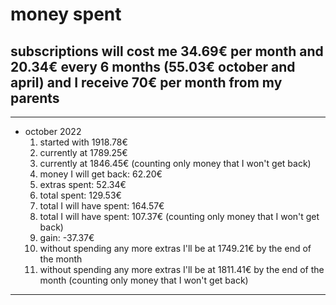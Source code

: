# money spent

## subscriptions will cost me 34.69€ per month and 20.34€ every 6 months (55.03€ october and april) and I receive 70€ per month from my parents

---

- october 2022
  1. started with 1918.78€
  2. currently at 1789.25€
  3. currently at 1846.45€ (counting only money that I won't get back)
  4. money I will get back: 62.20€
  5. extras spent: 52.34€
  6. total spent: 129.53€
  7. total I will have spent: 164.57€
  8. total I will have spent: 107.37€ (counting only money that I won't get back)
  9. gain: -37.37€
  10. without spending any more extras I'll be at 1749.21€ by the end of the month
  11. without spending any more extras I'll be at 1811.41€ by the end of the month (counting only money that I won't get back)

---
